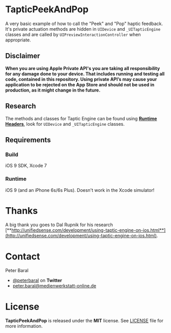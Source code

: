 # TapticPeekAndPop

A very basic example of how to call the "Peek" and "Pop" haptic feedback. 
It's private actuation methods are hidden in `UIDevice` and `_UITapticEngine` classes and are called by `UIPreviewInteractionController` when appropriate.

## Disclaimer

**When you are using Apple Private API's you are taking all responsibility for any damage done to your device. That includes running and testing all code, contained in this repository.
Using private API’s may cause your application to be rejected on the App Store and should not be used in production, as it might change in the future.**

## Research

The methods and classes for Taptic Engine can be found using [**Runtime Headers**](https://github.com/nst/iOS-Runtime-Headers), look for `UIDevice` and `_UITapticEngine` classes.


## Requirements

### Build

iOS 9 SDK, Xcode 7

### Runtime

iOS 9 (and an iPhone 6s/6s Plus). Doesn't work in the Xcode simulator!

# Thanks

A big thank you goes to Dal Rupnik for his research
[**http://unifiedsense.com/development/using-taptic-engine-on-ios.html**](http://unifiedsense.com/development/using-taptic-engine-on-ios.html).

Contact
======

Peter Baral

- [@peterbaral](https://twitter.com/peterbaral) on **Twitter**
- [peter.baral@medienwerkstatt-online.de](mailto:peter.baral@medienwerkstatt-online.de)

License
======

**TapticPeekAndPop** is released under the **MIT** license. See [LICENSE](https://github.com/Legoless/TapticPlayground/blob/master/LICENSE) file for more information.
